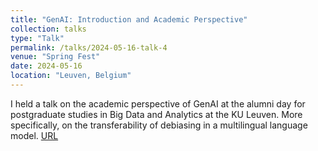 ```yaml
---
title: "GenAI: Introduction and Academic Perspective"
collection: talks
type: "Talk"
permalink: /talks/2024-05-16-talk-4
venue: "Spring Fest"
date: 2024-05-16
location: "Leuven, Belgium"
---
```


I held a talk on the academic perspective of GenAI at the alumni day for postgraduate studies in Big Data and Analytics at the KU Leuven. More specifically, on the transferability of debiasing in a multilingual language model. [URL](https://puc.kuleuven.be/nl/opleiding/spring_fest_genai_for_business_by_the_postgraduate_studies_in_big_data_and_analytics-ykzo8gyer6lr3j5v/)
